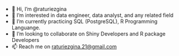 - 👋 Hi, I’m @raturiezgina
- 👀 I’m interested in data engineer, data analyst, and any related field
- 🌱 I’m currently practicing SQL (PostgreSQL), R Programming Languange.
- 💞️ I’m looking to collaborate on Shiny Developers and R package Developers
- 📫 Reach me on raturiezgina.21@gmail.com

<!---
raturiezgina/raturiezgina is a ✨ special ✨ repository because its `README.md` (this file) appears on your GitHub profile.
You can click the Preview link to take a look at your changes.
--->
